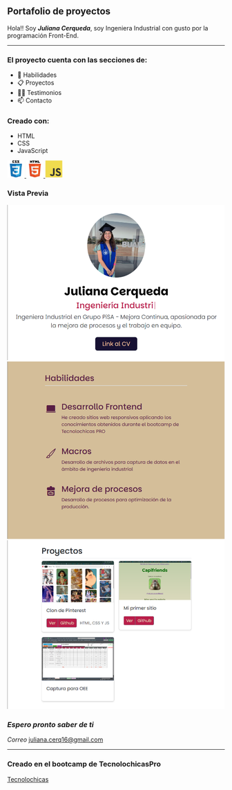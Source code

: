 ## Portafolio de proyectos

Hola!! Soy ***Juliana Cerqueda***, soy Ingeniera Industrial con gusto por la programación Front-End.

______
### El proyecto cuenta con las secciones de:

- 💪 Habilidades 
- 📋 Proyectos
- 🙎‍♂️ Testimonios
- 📫 Contacto

### Creado con:
- HTML
- CSS
- JavaScript

<a href="https://www.w3schools.com/css/" target="_blank"> <img src="https://raw.githubusercontent.com/devicons/devicon/master/icons/css3/css3-original-wordmark.svg" alt="css3" width="40" height="40"/> </a>
<a href="https://www.w3.org/html/" target="_blank"> <img src="https://raw.githubusercontent.com/devicons/devicon/master/icons/html5/html5-original-wordmark.svg" alt="html5" width="40" height="40"/> </a>
<a href="https://developer.mozilla.org/en-US/docs/Web/JavaScript" target="_blank"> <img src="https://raw.githubusercontent.com/devicons/devicon/master/icons/javascript/javascript-original.svg" alt="javascript" width="40" height="40"/> </a>

  
### Vista Previa
![Proyecto](/Assets/portafolio1Captura.PNG)
![Proyecto](/Assets/portafolio2Captura.PNG)
![Proyecto](Assets/portafolio3Captura.PNG)

### *Espero pronto saber de ti*
*Correo*
[juliana.cerq16@gmail.com](mailto:juliana.cerq16@gmail.com)

________

### Creado en el bootcamp de TecnolochicasPro
[Tecnolochicas](https://tecnolochicas.mx/)
